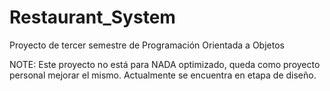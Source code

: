 # Restaurant_System
Proyecto de tercer semestre de Programación Orientada a Objetos 

NOTE: Este proyecto no está para NADA optimizado, queda como proyecto personal mejorar el mismo.
Actualmente se encuentra en etapa de diseño.
